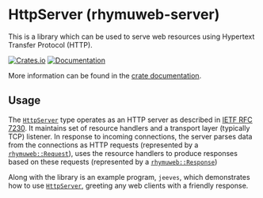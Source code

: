 # HttpServer (rhymuweb-server)

This is a library which can be used to serve web resources using Hypertext
Transfer Protocol (HTTP).

[![Crates.io](https://img.shields.io/crates/v/rhymuweb-server.svg)](https://crates.io/crates/rhymuweb-server)
[![Documentation](https://docs.rs/rhymuweb-server/badge.svg)][dox]

More information can be found in the [crate documentation][dox].

[dox]: https://docs.rs/rhymuweb-server

## Usage

The [`HttpServer`] type operates as an HTTP server as described in [IETF RFC
7230](https://tools.ietf.org/html/rfc7230).  It maintains set of resource
handlers and a transport layer (typically TCP) listener.  In response to
incoming connections, the server parses data from the connections as HTTP
requests (represented by a
[`rhymuweb::Request`](https://docs.rs/rhymuweb/1.0.0/rhymuweb/struct.Request.html)),
uses the resource handlers to produce responses based on these requests
(represented by a [`rhymuweb::Response`](https://docs.rs/rhymuweb/1.0.0/rhymuweb/struct.Response.html))

Along with the library is an example program, `jeeves`, which demonstrates how
to use [`HttpServer`], greeting any web clients with a friendly response.

[`HttpServer`]: https://docs.rs/rhymuweb-server/1.0.0/rhymuweb-server/struct.HttpServer.html
